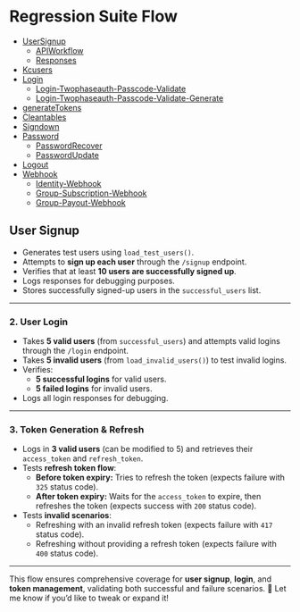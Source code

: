 # Regression Suite Flow 


- [UserSignup](#UserSignup)
  - [APIWorkflow](#APIWorkflow)
  - [Responses](#Responses)
- [Kcusers](#Kcusers)
- [Login](#Login)
  - [Login-Twophaseauth-Passcode-Validate](#Login-Twophaseauth-Passcode-Validate)
  - [Login-Twophaseauth-Passcode-Validate-Generate](#Login-Twophaseauth-Passcode-Validate-Generate)
- [generateTokens](#generateTokens)
- [Cleantables](#Cleantables)
- [Signdown](#Signdown)
- [Password](#Password)
  - [PasswordRecover](#Password-Recover)
  - [PasswordUpdate](#Password-Update)
- [Logout](#Logout)
- [Webhook](#Webhook)
  - [Identity-Webhook](#Identity-Webhook)
  - [Group-Subscription-Webhook](#Group-Subscription-Webhook)
  - [Group-Payout-Webhook](#Group-Payout-Webhook)
 
 
## **User Signup**
- Generates test users using `load_test_users()`.
- Attempts to **sign up each user** through the `/signup` endpoint.
- Verifies that at least **10 users are successfully signed up**.
- Logs responses for debugging purposes.
- Stores successfully signed-up users in the `successful_users` list.

---

### **2. User Login**
- Takes **5 valid users** (from `successful_users`) and attempts valid logins through the `/login` endpoint.
- Takes **5 invalid users** (from `load_invalid_users()`) to test invalid logins.
- Verifies:
  - **5 successful logins** for valid users.
  - **5 failed logins** for invalid users.
- Logs all login responses for debugging.

---

### **3. Token Generation & Refresh**
- Logs in **3 valid users** (can be modified to 5) and retrieves their `access_token` and `refresh_token`.
- Tests **refresh token flow**:
  - **Before token expiry:** Tries to refresh the token (expects failure with `325` status code).
  - **After token expiry:** Waits for the `access_token` to expire, then refreshes the token (expects success with `200` status code).
- Tests **invalid scenarios**:
  - Refreshing with an invalid refresh token (expects failure with `417` status code).
  - Refreshing without providing a refresh token (expects failure with `400` status code).

---

This flow ensures comprehensive coverage for **user signup**, **login**, and **token management**, validating both successful and failure scenarios. 🚀 Let me know if you’d like to tweak or expand it!
